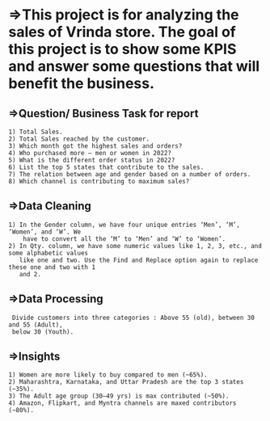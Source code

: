 # =>This project is for analyzing the sales of Vrinda store. The goal of this project is to show some KPIS and answer some questions that will benefit the business.

## =>Question/ Business Task for report
    1) Total Sales.
    2) Total Sales reached by the customer.
    3) Which month got the highest sales and orders?
    4) Who purchased more — men or women in 2022?
    5) What is the different order status in 2022?
    6) List the top 5 states that contribute to the sales.
    7) The relation between age and gender based on a number of orders.
    8) Which channel is contributing to maximum sales?

## =>Data Cleaning
    1) In the Gender column, we have four unique entries ‘Men’, ‘M’, ‘Women’, and ‘W’. We 
        have to convert all the ‘M’ to ‘Men’ and ‘W’ to ‘Women’.
    2) In Qty. column, we have some numeric values like 1, 2, 3, etc., and some alphabetic values 
       like one and two. Use the Find and Replace option again to replace these one and two with 1 
       and 2.
      
## =>Data Processing
     Divide customers into three categories : Above 55 (old), between 30 and 55 (Adult),  
     below 30 (Youth).  
     
## =>Insights
    1) Women are more likely to buy compared to men (~65%).
    2) Maharashtra, Karnataka, and Uttar Pradesh are the top 3 states (~35%).
	3) The Adult age group (30–49 yrs) is max contributed (~50%).
	4) Amazon, Flipkart, and Myntra channels are maxed contributors (~80%).
